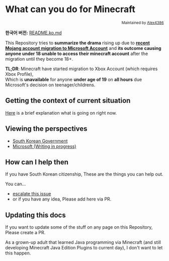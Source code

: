 # What can you do for Minecraft
<p align="right"><sup>Maintained by <a href="https://github.com/Alex4386">Alex4386</a></sup></p>

**한국어 버전:** [README.ko.md](./README.ko.md)

This Repository tries to **summarize the drama** rising up due to **[recent Mojang account migration to Microsoft Account](https://help.minecraft.net/hc/en-us/articles/4403183382541-How-to-Migrate-Your-Mojang-Account-to-a-Microsoft-Account-No-Images-)** and **its outcome causing anyone under 18 unable to access their minecraft account** after the migration until they become 18+.  

**TL;DR**: Minecraft have started migration to Xbox Account (which requires Xbox Profile),  
Which is **unavailable** for anyone **under age of 19** on **all hours** due Microsoft's decision on teenager/childrens.

## Getting the context of current situation
[Here](./context/README.md) is a brief explanation what is going on right now.  

## Viewing the perspectives
* [South Korean Government](./perspectives/gov/README.md)
* [Microsoft (Writing in progress)](#)

## How can I help then
If you have South Korean citizenship, These are the things you can help out.  

You can...
* [escalate this issue](./escalate/README.md)
* or if you have any idea, Please add here via PR.

## Updating this docs
If you want to update some of the stuff on any page on this Repository, Please create a PR.  

As a grown-up adult that learned Java programming via Minecraft (and still developing Minecraft Java Edition Plugins to current day), I don't want to let this happen.  
